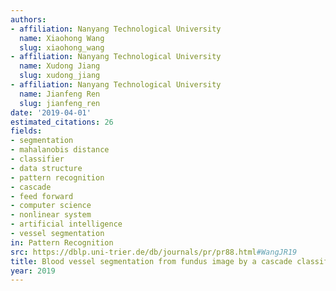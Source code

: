 ```yaml
---
authors:
- affiliation: Nanyang Technological University
  name: Xiaohong Wang
  slug: xiaohong_wang
- affiliation: Nanyang Technological University
  name: Xudong Jiang
  slug: xudong_jiang
- affiliation: Nanyang Technological University
  name: Jianfeng Ren
  slug: jianfeng_ren
date: '2019-04-01'
estimated_citations: 26
fields:
- segmentation
- mahalanobis distance
- classifier
- data structure
- pattern recognition
- cascade
- feed forward
- computer science
- nonlinear system
- artificial intelligence
- vessel segmentation
in: Pattern Recognition
src: https://dblp.uni-trier.de/db/journals/pr/pr88.html#WangJR19
title: Blood vessel segmentation from fundus image by a cascade classification framework
year: 2019
---
```

